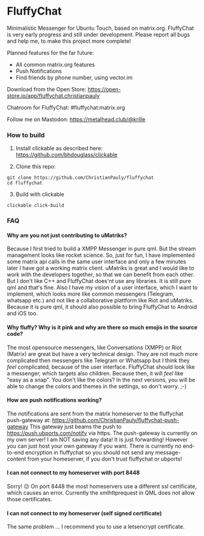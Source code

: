 # FluffyChat

Minimalistic Messenger for Ubuntu Touch, based on matrix.org.
FluffyChat is very early progress and still under development. Please report all bugs and help me, to make this project more complete!

Planned features for the far future:
 * All common matrix.org features
 * Push Notifications
 * Find friends by phone number, using vector.im

Download from the Open Store: https://open-store.io/app/fluffychat.christianpauly

Chatroom for FluffyChat: #fluffychat:matrix.org

Follow me on Mastodon: https://metalhead.club/@krille

### How to build

1. Install clickable as described here: https://github.com/bhdouglass/clickable

2. Clone this repo:
```
git clone https://github.com/ChristianPauly/fluffychat
cd fluffychat
```

3. Build with clickable
```
clickable click-build
```
### FAQ

#### Why are you not just contributing to uMatriks?
Because I first tried to build a XMPP Messenger in pure qml. But the stream management looks like rocket science. So, just for fun,
I have implemented some matrix api calls in the same user interface and only a few minutes later I have got a working matrix client.
uMatriks is great and I would like to work with the developers together, so that we can benefit from each other. But I don't like C++
and FluffyChat does'nt use any libraries. It is still pure qml and that's fine. Also I have my vision of a user interface, which I want
to implement, which looks more like common messengers (Telegram, whatsapp etc.) and not like a collaborative plattform like Riot and uMatriks. Because it is pure qml, it should also possible to bring FluffyChat to Android and iOS too.

#### Why fluffy? Why is it pink and why are there so much emojis in the source code?
The most opensource messengers, like Conversations (XMPP) or Riot (Matrix) are great but have a very technical design. They are not much more complicated then messengers like Telegram or Whatsapp but I think they *feel* complicated, because of the user interface.
FluffyChat should look like a messenger, which targets also children. Because then, it will *feel* like "easy as a snap".
You don't like the colors? In the next versions, you will be able to change the colors and themes in the settings, so don't worry. ;-)

#### How are push notifications working?
The notifications are sent from the matrix homeserver to the fluffychat push-gateway at: https://github.com/ChristianPauly/fluffychat-push-gateway
This gateway just beams the push to https://push.ubports.com/notify via https. The push-gateway is currently on my own server! I am NOT saving any data! It is just forwarding! However you can just host your own gateway if you want. There is currently no end-to-end encryption in fluffychat so you should not send any message-content from your homeserver, if you don't trust fluffychat or ubports!

#### I can not connect to my homeserver with port 8448
Sorry! 😕 On port 8448 the most homeservers use a different ssl certificate, which causes an error. Currently the xmlhttprequest in QML
does not allow those certificates.

#### I can not connect to my homeserver (self signed certificate)
The same problem ... I recommend you to use a letsencrypt certificate.
